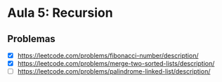 # Aula 5: Recursion

## Problemas

- [x] https://leetcode.com/problems/fibonacci-number/description/
- [x] https://leetcode.com/problems/merge-two-sorted-lists/description/
- [ ] https://leetcode.com/problems/palindrome-linked-list/description/
